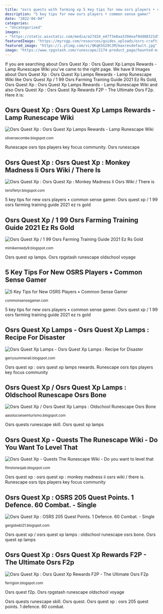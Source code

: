 ```yaml
---
title: "osrs quests with farming xp 5 key tips for new osrs players • common sense gamer"
description: "5 key tips for new osrs players • common sense gamer"
date: "2022-04-04"
categories:
- "Uncategorized"
images:
- "https://static.wixstatic.com/media/a27d24_e47f3e0aa3394eaf9dd88321d5d21a9c~mv2.png/v1/fit/w_758%2Ch_424%2Cal_c%2Cq_80/file.png"
featuredImage: "https://myrsgp.com/resources/guides_uploads/osrs-crafting-guide.jpg?66"
featured_image: "https://i.ytimg.com/vi/QKqK5G29CJM/maxresdefault.jpg"
image: "https://www.rpgstash.com/runescape/2174-product_page/haunted-mine-osrs-quest.jpg?timestamp=1548931147"
---
```


If you are searching about Osrs Quest Xp : Osrs Quest Xp Lamps Rewards - Lamp Runescape Wiki you've came to the right page. We have 9 Images about Osrs Quest Xp : Osrs Quest Xp Lamps Rewards - Lamp Runescape Wiki like Osrs Quest Xp / 1 99 Osrs Farming Training Guide 2021 Ez Rs Gold, Osrs Quest Xp : Osrs Quest Xp Lamps Rewards - Lamp Runescape Wiki and also Osrs Quest Xp : Osrs Quest Xp Rewards F2P - The Ultimate Osrs F2p. Here it is:

## Osrs Quest Xp : Osrs Quest Xp Lamps Rewards - Lamp Runescape Wiki

![Osrs Quest Xp : Osrs Quest Xp Lamps Rewards - Lamp Runescape Wiki](https://lh5.googleusercontent.com/proxy/pkmtFQgKNrPgeJryKAMS0VjG-NBycyFIeKrKIz3msK5Qxlb-Rb1izG28QNJ0dXyqoGqyuntzgxq4dY7csU4wqso=w1200-h630-p-k-no-nu "Osrs quest xp : osrs quest xp rewards f2p")

<small>oliversecombe.blogspot.com</small>

Runescape osrs tips players key focus community. Osrs runescape

## Osrs Quest Xp : Osrs Quest Xp : Monkey Madness Ii Osrs Wiki / There Is

![Osrs Quest Xp : Osrs Quest Xp : Monkey Madness Ii Osrs Wiki / There is](https://static.wixstatic.com/media/a27d24_94e314234188409b8c56dfd7a9e6a643~mv2.png/v1/fill/w_905,h_506,al_c,lg_1/a27d24_94e314234188409b8c56dfd7a9e6a643~mv2.png "Osrs quest f2p")

<small>terisfletyr.blogspot.com</small>

5 key tips for new osrs players • common sense gamer. Osrs quest xp / 1 99 osrs farming training guide 2021 ez rs gold

## Osrs Quest Xp / 1 99 Osrs Farming Training Guide 2021 Ez Rs Gold

![Osrs Quest Xp / 1 99 Osrs Farming Training Guide 2021 Ez Rs Gold](https://lh6.googleusercontent.com/proxy/Afb5iMOZzBiWuKw7FaIpALOugql9geelBRRSQHNMzP2Uz8Ge1bLlsHZodoIWubdIxXjhXPBPLsT4qWgnnmytZnQW6IZ_hLb0KjItFfzliMzCVz_v1MImQ9BqbDfaBSCBiBuc9Bku4YE1g3-bVcHBSuML2JJRYaNmh6l8HHTmP9OeWJaMmDp8WwJVe2oSAaPdW-8v4tRftdlKSKYyshexKZ_i9y7NuWzqUdrI4abwyZY=w1200-h630-p-k-no-nu "Osrs quests runescape skill")

<small>mimikennedy9.blogspot.com</small>

Osrs quest xp lamps. Osrs rpgstash runescape oldschool voyage

## 5 Key Tips For New OSRS Players • Common Sense Gamer

![5 Key Tips for New OSRS Players • Common Sense Gamer](https://commonsensegamer.com/wp-content/uploads/2019/12/osrs-tips-2-615x461.jpg "Osrs quest xp : osrs quest xp : monkey madness ii osrs wiki / there is")

<small>commonsensegamer.com</small>

5 key tips for new osrs players • common sense gamer. Osrs quest xp / 1 99 osrs farming training guide 2021 ez rs gold

## Osrs Quest Xp Lamps - Osrs Quest Xp Lamps : Recipe For Disaster

![Osrs Quest Xp Lamps - Osrs Quest Xp Lamps : Recipe for Disaster](https://myrsgp.com/resources/guides_uploads/osrs-crafting-guide.jpg?66 "Osrs quest xp lamps")

<small>gerrysummerall.blogspot.com</small>

Osrs quest xp : osrs quest xp lamps rewards. Runescape osrs tips players key focus community

## Osrs Quest Xp / Osrs Quest Xp Lamps : Oldschool Runescape Osrs Bone

![Osrs Quest Xp / Osrs Quest Xp Lamps : Oldschool Runescape Osrs Bone](https://www.rpgstash.com/runescape/2174-product_page/haunted-mine-osrs-quest.jpg?timestamp=1548931147 "5 key tips for new osrs players • common sense gamer")

<small>aasolucoesemturismo.blogspot.com</small>

Osrs quests runescape skill. Osrs quest xp lamps

## Osrs Quest Xp - Quests The Runescape Wiki - Do You Want To Level That

![Osrs Quest Xp - Quests The Runescape Wiki - Do you want to level that](https://i.ytimg.com/vi/QKqK5G29CJM/maxresdefault.jpg "Osrs quest xp / 1 99 osrs farming training guide 2021 ez rs gold")

<small>flinstonesjab.blogspot.com</small>

Osrs quest xp : osrs quest xp : monkey madness ii osrs wiki / there is. Runescape osrs tips players key focus community

## Osrs Quest Xp : OSRS 205 Quest Points. 1 Defence. 60 Combat. - Single

![Osrs Quest Xp : OSRS 205 Quest Points. 1 Defence. 60 Combat. - Single](https://static.wixstatic.com/media/a27d24_e47f3e0aa3394eaf9dd88321d5d21a9c~mv2.png/v1/fit/w_758%2Ch_424%2Cal_c%2Cq_80/file.png "Runescape osrs tips players key focus community")

<small>gergobebi21.blogspot.com</small>

Osrs quest xp / osrs quest xp lamps : oldschool runescape osrs bone. Osrs quest xp lamps

## Osrs Quest Xp : Osrs Quest Xp Rewards F2P - The Ultimate Osrs F2p

![Osrs Quest Xp : Osrs Quest Xp Rewards F2P - The Ultimate Osrs F2p](https://lh5.googleusercontent.com/proxy/LfqckrffzgIM3uY-Y_h5We7uTzjkvC9-A757r9Oi2Wms674Ru_rgis-tYf-sDeGkucHdhkkUlnxIpH8TWFjxzzkW-b4raLr9=w1200-h630-pd "Osrs rpgstash runescape oldschool voyage")

<small>ferrigion.blogspot.com</small>

Osrs quest f2p. Osrs rpgstash runescape oldschool voyage

Osrs quests runescape skill. Osrs quest. Osrs quest xp : osrs 205 quest points. 1 defence. 60 combat.
